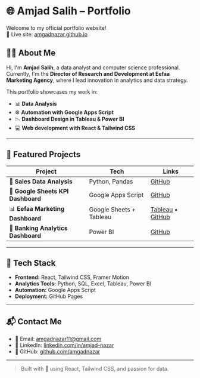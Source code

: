 # 🌐 Amjad Salih – Portfolio

Welcome to my official portfolio website!  
🔗 Live site: [amgadnazar.github.io](https://amgadnazar.github.io)

## 👨‍💼 About Me

Hi, I'm **Amjad Salih**, a data analyst and computer science professional.  
Currently, I'm the **Director of Research and Development at Eefaa Marketing Agency**, where I lead innovation in analytics and data strategy.

This portfolio showcases my work in:

- 📊 **Data Analysis**
- ⚙️ **Automation with Google Apps Script**
- 📉 **Dashboard Design in Tableau & Power BI**
- 💻 **Web development with React & Tailwind CSS**

---

## 📂 Featured Projects

| Project | Tech | Links |
|--------|------|-------|
| 🛒 **Sales Data Analysis** | Python, Pandas | [GitHub](https://github.com/amgadnazar/sales-data-analysis) |
| 🧮 **Google Sheets KPI Dashboard** | Google Apps Script | [GitHub](https://github.com/amgadnazar/google-sheets-kpi-dashboard) |
| 📊 **Eefaa Marketing Dashboard** | Google Sheets + Tableau | [Tableau](https://public.tableau.com/views/EefaaMarketingDashboardQ12024/MarketingPerformanceDashboard) • [GitHub](https://github.com/amgadnazar/marketing-dashboard-tableau) |
| 🏦 **Banking Analytics Dashboard** | Power BI | [GitHub](https://github.com/amgadnazar/banking-analytics-dashboard) |

---

## 🚀 Tech Stack

- **Frontend:** React, Tailwind CSS, Framer Motion
- **Analytics Tools:** Python, SQL, Excel, Tableau, Power BI
- **Automation:** Google Apps Script
- **Deployment:** GitHub Pages

---

## 📬 Contact Me

- 📧 Email: [amgadnazar11@gmail.com](mailto:amgadnazar11@gmail.com)
- 🔗 LinkedIn: [linkedin.com/in/amjad-nazar](https://www.linkedin.com/in/amjad-nazar)
- 🐙 GitHub: [github.com/amgadnazar](https://github.com/amgadnazar)

---

> Built with 💙 using React, Tailwind CSS, and passion for data.

